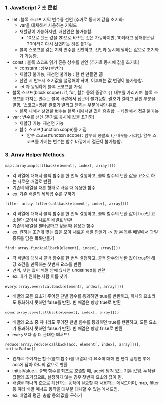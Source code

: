 


<h3> 1. JavaScript 기초 문법 </h3>

- let : 블록 스코프 지역 변수를 선언 (추가로 동시에 값을 초기화)
    - var을 대체해서 사용하는 키워드
    - 재할당이 가능하지만, 재선언은 불가능함.
        - 10으로 만든 값을 20으로 바꾸는 것은 가능하지만, 10이라고 정해놓은걸 20이라고 다시 선언하는 것은 불가능.
    - 블록 스코프를 갖는 지역 변수를 선언하고, 선언과 동시에 원하는 값으로 초기화가 가능함.
- const : 블록 스코프 읽기 전용 상수를 선언 (추가로 동시에 값을 초기화)
    - constant : 상수(불변의)
    - 재할당 불가능, 재선언 불가능 : 한 번 만들면 끝!
    - 선언 시 반드시 초기값을 설정해야 하며, 이후에는 값 변경이 불가능함.
    - let 과 동일하게 블록 스코프를 가짐.
- 블록 스코프(block scope) : if, for, 함수 등의 중괄호 `{}` 내부를 가리키며, 블록 스코프를 가지는 변수는 블록 바깥에서 접근이 불가능함. 괄호가 열리고 닫힌 부분을 말함. ‘스코프=범위’ 괄호가 열리고 닫히는 부분에서만 유효.
    - 블록 내에서 선언한 변수는 블록 내에서만 값이 유효함. = 바깥에서 접근 불가능
- var : 변수를 선언 (추가로 동시에 값을 초기화)
    - 재할당 가능, 재선언 가능
    - 함수 스코프(function scope)를 가짐
        - 함수 스코프(function scope) : 함수의 중괄호 `{}` 내부를 가리킴. 함수 스코프를 가지는 변수는 함수 바깥에서 접근이 불가능함.



<h3> 3. Array Helper Methods </h3>

`map` : `array.map(callback(element[, index[, array]]))` <br>
- 각 배열에 대해서 콜백 함수를 한 번씩 실행하고, 콜백 함수의 반환 값을 요소로 하는 새로운 배열로 반환
- 기존의 배열을 다른 형태로 바꿀 때 유용한 함수
- ex. 기존 배열의 세제곱 수를 구하기

`filter` : `array.filter(callback(element[, index[, array]]))` <br>
- 각 배열에 대해서 콜백 함수를 한 번씩 실행하고, 콜백 함수의 반환 값이 true인 요소들만 모아서 새로운 배열로 반환
- 기존의 배열을 필터링하고 싶을 때 유용한 함수
- ex. 원하는 조건에 맞는 값을 모아 새로운 배열 만들기 -> 장 본 목록 배열에서 과일 종류를 담은 목록만들기

`find` : `array.find(callback(element[, index[, array]]))` <br>
- 각 배열에 대해서 콜백 함수를 한 번씩 실행하고, 콜백 함수의 반환 값이 true면 해당 조건을 만족하는 첫번째 요소를 반환
- 만약, 찾는 값이 배열 안에 없다면 undefined를 반환
- ex. 내가 원하는 사람 이름 찾기

`every`: `array.every(callback(element[, index[, array]]))` <br>
- 배열의 모든 요소가 주어진 판별 함수를 통과하면 true를 반환하고, 하나의 요소라도 통화하지 못하면 false를 반환. 빈 배열은 항상 true로 반환

`some`: `array.some(callback(element[, index[, array]]))` <br>
- 배열의 요소 중 하나라도 주어진 판별 함수를 통과하면 true를 반환하고, 모든 요소가 통과하지 못하면 false가 반환. 빈 배열은 항상 false로 반환
- every보다 좀 더 관대한 메서드!

`reduce`: `array.reduce(callback(acc, element[, index[, array]])[, initialValue])` <br>
- 인자로 주어지는 함수(콜백 함수)를 배열의 각 요소에 대해 한 번씩 실행한 후에 acc에 담아 하나의 값으로 반환
- initialValue는 콜백 함수를 최초로 호출할 때, acc에 담겨 있는 기본 값임. 누적될 값들의 초기값으로, 설정하지 않는 경우 첫번째 요소의 값이 됨.
- 배열을 하나의 값으로 계산하는 동작이 필요할 때 사용하는 메서드이며, map, filter 등 여러 배열 메서드 동작을 대부분 대체할 수 있는 메서드임.
- ex. 배열의 평균, 총합 등의 값을 구하기